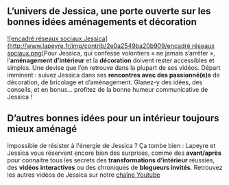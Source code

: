 ## L’univers de Jessica, une porte ouverte sur les bonnes idées aménagements et décoration
[![encadré réseaux sociaux Jessica](http://www.lapeyre.fr/img/contrib/2e0a2549ba20b909/encadré réseaux sociaux.png)](http://www.aventuredeco.fr/)Pour Jessica, qui confesse volontiers « ne jamais s’arrêter », l’**aménagement d’intérieur** et la **décoration** doivent rester accessibles et simples. Une devise que l’on retrouve dans la plupart de ses vidéos.
Départ imminent : suivez Jessica dans ses **rencontres avec des passionné(e)s** de décoration, de bricolage et d’aménagement. Glanez-y des idées, des conseils, et en bonus... profitez de la bonne humeur communicative de Jessica !
## D’autres bonnes idées pour un intérieur toujours mieux aménagé
Impossible de résister à l'énergie de Jessica ? Ça tombe bien : Lapeyre et Jessica vous réservent encore bien des surprises, comme des **avant/après** pour connaitre tous les secrets des **transformations d’intérieur** réussies, des **vidéos interactives** ou des chroniques de **blogueurs invités**.
Retrouvez les autres vidéos de Jessica sur notre [chaîne Youtube](https://www.youtube.com/playlist?list=PLRhx6_nMJ4S-AL3NPbhrzyOyOIZGX7pr-)